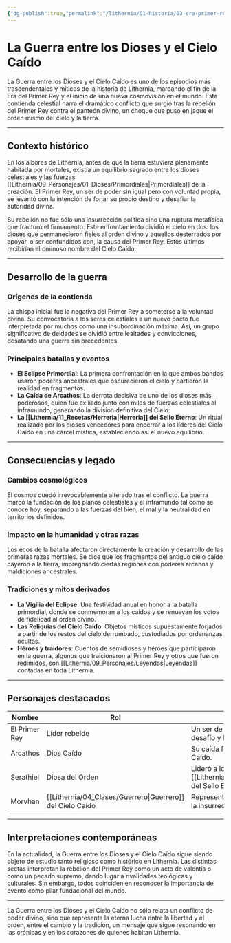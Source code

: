 ```yaml
---
{"dg-publish":true,"permalink":"/lithernia/01-historia/03-era-primer-rey/la-guerra-entre-los-dioses-y-el-cielo-caido/","title":"La Guerra entre los Dioses y el Cielo Caído","tags":["lithernia","evento","guerra","mitologia"]}
---
```


# La Guerra entre los Dioses y el Cielo Caído

La Guerra entre los Dioses y el Cielo Caído es uno de los episodios más trascendentales y míticos de la historia de Lithernia, marcando el fin de la Era del Primer Rey y el inicio de una nueva cosmovisión en el mundo. Esta contienda celestial narra el dramático conflicto que surgió tras la rebelión del Primer Rey contra el panteón divino, un choque que puso en jaque el orden mismo del cielo y la tierra.

---

## Contexto histórico

En los albores de Lithernia, antes de que la tierra estuviera plenamente habitada por mortales, existía un equilibrio sagrado entre los dioses celestiales y las fuerzas [[Lithernia/09_Personajes/01_Dioses/Primordiales\|Primordiales]] de la creación. El Primer Rey, un ser de poder sin igual pero con voluntad propia, se levantó con la intención de forjar su propio destino y desafiar la autoridad divina.

Su rebelión no fue sólo una insurrección política sino una ruptura metafísica que fracturó el firmamento. Este enfrentamiento dividió el cielo en dos: los dioses que permanecieron fieles al orden divino y aquellos desterrados por apoyar, o ser confundidos con, la causa del Primer Rey. Estos últimos recibirían el ominoso nombre del Cielo Caído.

---

## Desarrollo de la guerra

### Orígenes de la contienda
La chispa inicial fue la negativa del Primer Rey a someterse a la voluntad divina. Su convocatoria a los seres celestiales a un nuevo pacto fue interpretada por muchos como una insubordinación máxima. Así, un grupo significativo de deidades se dividió entre lealtades y convicciones, desatando una guerra sin precedentes.

### Principales batallas y eventos

- **El Eclipse Primordial**: La primera confrontación en la que ambos bandos usaron poderes ancestrales que oscurecieron el cielo y partieron la realidad en fragmentos.
- **La Caída de Arcathos**: La derrota decisiva de uno de los dioses más poderosos, quien fue exiliado junto con miles de fuerzas celestiales al inframundo, generando la división definitiva del Cielo.
- **La [[Lithernia/11_Recetas/Herreria\|Herreria]] del Sello Eterno**: Un ritual realizado por los dioses vencedores para encerrar a los líderes del Cielo Caído en una cárcel mística, estableciendo así el nuevo equilibrio.

---

## Consecuencias y legado

### Cambios cosmológicos
El cosmos quedó irrevocablemente alterado tras el conflicto. La guerra marcó la fundación de los planos celestiales y el inframundo tal como se conoce hoy, separando a las fuerzas del bien, el mal y la neutralidad en territorios definidos.

### Impacto en la humanidad y otras razas
Los ecos de la batalla afectaron directamente la creación y desarrollo de las primeras razas mortales. Se dice que los fragmentos del antiguo cielo caído cayeron a la tierra, impregnando ciertas regiones con poderes arcanos y maldiciones ancestrales.

### Tradiciones y mitos derivados
- **La Vigilia del Eclipse**: Una festividad anual en honor a la batalla primordial, donde se conmemoran a los caídos y se renuevan los votos de fidelidad al orden divino.
- **Las Reliquias del Cielo Caído**: Objetos místicos supuestamente forjados a partir de los restos del cielo derrumbado, custodiados por ordenanzas ocultas.
- **Héroes y traidores**: Cuentos de semidioses y héroes que participaron en la guerra, algunos que traicionaron al Primer Rey y otros que fueron redimidos, son [[Lithernia/09_Personajes/Leyendas\|Leyendas]] contadas en toda Lithernia.

---

## Personajes destacados

| Nombre            | Rol                         | Descripción                            |
|-------------------|-----------------------------|--------------------------------------|
| El Primer Rey     | Líder rebelde               | Un ser de voluntad indomable, símbolo de desafío y libertad. |
| Arcathos          | Dios Caído                  | Su caída fue clave en la derrota del Cielo Caído. |
| Serathiel         | Diosa del Orden             | Lideró a los dioses en la [[Lithernia/11_Recetas/Herreria\|Herreria]] del Sello Eterno. |
| Morvhan           | [[Lithernia/04_Clases/Guerrero\|Guerrero]] del Cielo Caído    | Representante de los caídos, símbolo de la insurrección. |

---

## Interpretaciones contemporáneas

En la actualidad, la Guerra entre los Dioses y el Cielo Caído sigue siendo objeto de estudio tanto religioso como histórico en Lithernia. Las distintas sectas interpretan la rebelión del Primer Rey como un acto de valentía o como un pecado supremo, dando lugar a rivalidades teológicas y culturales. Sin embargo, todos coinciden en reconocer la importancia del evento como pilar fundacional del mundo.

---

La Guerra entre los Dioses y el Cielo Caído no sólo relata un conflicto de poder divino, sino que representa la eterna lucha entre la libertad y el orden, entre el cambio y la tradición, un mensaje que sigue resonando en las crónicas y en los corazones de quienes habitan Lithernia.